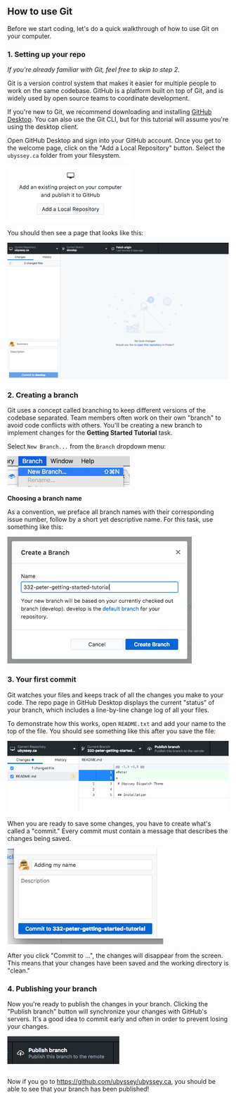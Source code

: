 ## How to use Git

Before we start coding, let's do a quick walkthrough of how to use Git on your computer.

### 1. Setting up your repo

*If you're already familiar with Git, feel free to skip to step 2.*

Git is a version control system that makes it easier for multiple people to work on the same codebase. GitHub is a platform built on top of Git, and is widely used by open source teams to coordinate development.

If you're new to Git, we recommend downloading and installing [GitHub Desktop](https://desktop.github.com/). You can also use the Git CLI, but for this tutorial will assume you're using the desktop client.

Open GitHub Desktop and sign into your GitHub account. Once you get to the welcome page, click on the "Add a Local Repository" button. Select the `ubyssey.ca` folder from your filesystem.

![](/assets/add-local-repo.png)

You should then see a page that looks like this:

![](/assets/repo-page.png)

### 2. Creating a branch

Git uses a concept called branching to keep different versions of the codebase separated. Team members often work on their own "branch" to avoid code conflicts with others. You'll be creating a new branch to implement changes for the **Getting Started Tutorial** task.

Select `New Branch...` from the `Branch` dropdown menu:

![](/assets/new-branch-1.png)

**Choosing a branch name**

As a convention, we preface all branch names with their corresponding issue number, follow by a short yet descriptive name. For this task, use something like this:

![](/assets/new-branch-2.png)

### 3. Your first commit

Git watches your files and keeps track of all the changes you make to your code. The repo page in GitHub Desktop displays the current "status" of your branch, which includes a line-by-line change log of all your files. 

To demonstrate how this works, open `README.txt` and add your name to the top of the file. You should see something like this after you save the file:

![](/assets/first-commit-1.png)

When you are ready to save some changes, you have to create what's called a "commit." Every commit must contain a message that describes the changes being saved.

![](/assets/first-commit-2.png)

After you click "Commit to ...", the changes will disappear from the screen. This means that your changes have been saved and the working directory is "clean."

### 4. Publishing your branch

Now you're ready to publish the changes in your branch. Clicking the "Publish branch" button will synchronize your changes with GitHub's servers. It's a good idea to commit early and often in order to prevent losing your changes.

![](/assets/publish-branch.png)

Now if you go to https://github.com/ubyssey/ubyssey.ca, you should be able to see that your branch has been published!